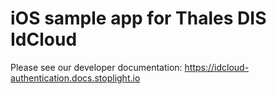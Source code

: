 # iOS sample app for Thales DIS IdCloud

Please see our developer documentation: https://idcloud-authentication.docs.stoplight.io
